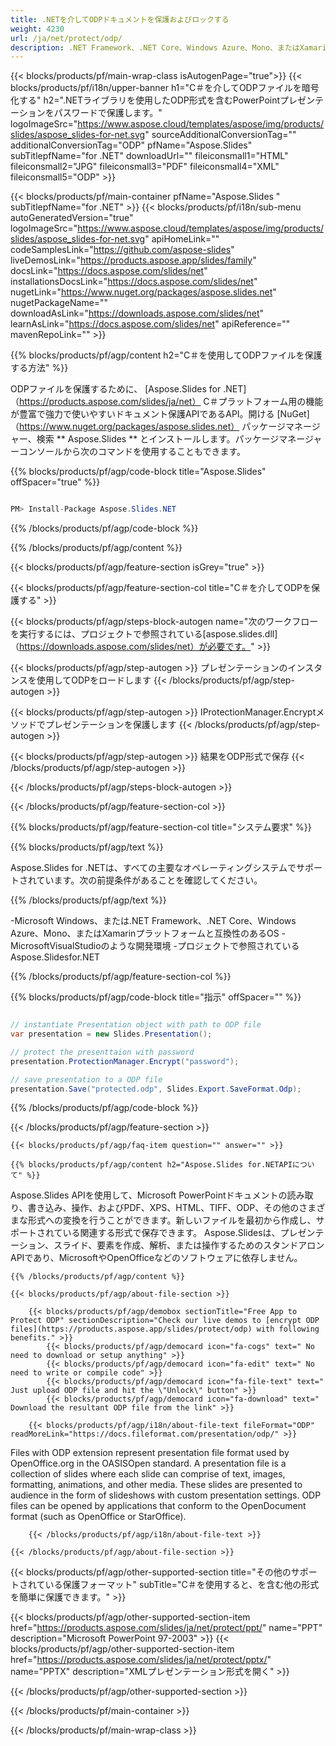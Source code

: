 ```yaml
---
title: .NETを介してODPドキュメントを保護およびロックする
weight: 4230
url: /ja/net/protect/odp/ 
description: .NET Framework、.NET Core、Windows Azure、Mono、またはXamarinプラットフォームでパスワードを使用してODPファイルをロックするためのC＃ソースコード。
---
```


{{< blocks/products/pf/main-wrap-class isAutogenPage="true">}}
{{< blocks/products/pf/i18n/upper-banner h1="C＃を介してODPファイルを暗号化する" h2=".NETライブラリを使用したODP形式を含むPowerPointプレゼンテーションをパスワードで保護します。" logoImageSrc="https://www.aspose.cloud/templates/aspose/img/products/slides/aspose_slides-for-net.svg" sourceAdditionalConversionTag="" additionalConversionTag="ODP" pfName="Aspose.Slides" subTitlepfName="for .NET" downloadUrl="" fileiconsmall1="HTML" fileiconsmall2="JPG" fileiconsmall3="PDF" fileiconsmall4="XML" fileiconsmall5="ODP" >}}

{{< blocks/products/pf/main-container pfName="Aspose.Slides " subTitlepfName="for .NET" >}}
{{< blocks/products/pf/i18n/sub-menu autoGeneratedVersion="true" logoImageSrc="https://www.aspose.cloud/templates/aspose/img/products/slides/aspose_slides-for-net.svg" apiHomeLink="" codeSamplesLink="https://github.com/aspose-slides" liveDemosLink="https://products.aspose.app/slides/family" docsLink="https://docs.aspose.com/slides/net" installationsDocsLink="https://docs.aspose.com/slides/net" nugetLink="https://www.nuget.org/packages/aspose.slides.net" nugetPackageName="" downloadAsLink="https://downloads.aspose.com/slides/net" learnAsLink="https://docs.aspose.com/slides/net" apiReference="" mavenRepoLink="" >}}

{{% blocks/products/pf/agp/content h2="C＃を使用してODPファイルを保護する方法" %}}

 ODPファイルを保護するために、
 [Aspose.Slides for .NET]（https://products.aspose.com/slides/ja/net）
 C＃プラットフォーム用の機能が豊富で強力で使いやすいドキュメント保護APIであるAPI。開ける
 [NuGet]（https://www.nuget.org/packages/aspose.slides.net）
 パッケージマネージャー、検索
 ** Aspose.Slides **
 とインストールします。パッケージマネージャーコンソールから次のコマンドを使用することもできます。

{{% blocks/products/pf/agp/code-block title="Aspose.Slides" offSpacer="true" %}}

```cs

PM> Install-Package Aspose.Slides.NET

```

{{% /blocks/products/pf/agp/code-block %}}

{{% /blocks/products/pf/agp/content %}}

{{< blocks/products/pf/agp/feature-section isGrey="true" >}}


{{< blocks/products/pf/agp/feature-section-col title="C＃を介してODPを保護する" >}}

{{< blocks/products/pf/agp/steps-block-autogen name="次のワークフローを実行するには、プロジェクトで参照されている[aspose.slides.dll]（https://downloads.aspose.com/slides/net）が必要です。" >}}

{{< blocks/products/pf/agp/step-autogen >}}
プレゼンテーションのインスタンスを使用してODPをロードします
{{< /blocks/products/pf/agp/step-autogen >}}

{{< blocks/products/pf/agp/step-autogen >}}
IProtectionManager.Encryptメソッドでプレゼンテーションを保護します
{{< /blocks/products/pf/agp/step-autogen >}}

{{< blocks/products/pf/agp/step-autogen >}}
結果をODP形式で保存
{{< /blocks/products/pf/agp/step-autogen >}}

{{< /blocks/products/pf/agp/steps-block-autogen >}}

{{< /blocks/products/pf/agp/feature-section-col >}}

{{% blocks/products/pf/agp/feature-section-col title="システム要求" %}}

{{% blocks/products/pf/agp/text %}}

 Aspose.Slides for .NETは、すべての主要なオペレーティングシステムでサポートされています。次の前提条件があることを確認してください。

{{% /blocks/products/pf/agp/text %}}

-Microsoft Windows、または.NET Framework、.NET Core、Windows Azure、Mono、またはXamarinプラットフォームと互換性のあるOS
-MicrosoftVisualStudioのような開発環境
-プロジェクトで参照されているAspose.Slidesfor.NET

{{% /blocks/products/pf/agp/feature-section-col %}}

{{% blocks/products/pf/agp/code-block title="指示" offSpacer="" %}}

```cs

// instantiate Presentation object with path to ODP file
var presentation = new Slides.Presentation();

// protect the presenttaion with password
presentation.ProtectionManager.Encrypt("password");

// save presentation to a ODP file
presentation.Save("protected.odp", Slides.Export.SaveFormat.Odp);

```

{{% /blocks/products/pf/agp/code-block %}}

{{< /blocks/products/pf/agp/feature-section >}}

    {{< blocks/products/pf/agp/faq-item question="" answer="" >}}
 

<!-- aboutfile Starts -->

    {{% blocks/products/pf/agp/content h2="Aspose.Slides for.NETAPIについて" %}}

 Aspose.Slides APIを使用して、Microsoft PowerPointドキュメントの読み取り、書き込み、操作、およびPDF、XPS、HTML、TIFF、ODP、その他のさまざまな形式への変換を行うことができます。新しいファイルを最初から作成し、サポートされている関連する形式で保存できます。 Aspose.Slidesは、プレゼンテーション、スライド、要素を作成、解析、または操作するためのスタンドアロンAPIであり、MicrosoftやOpenOfficeなどのソフトウェアに依存しません。  



    {{% /blocks/products/pf/agp/content %}}

    {{< blocks/products/pf/agp/about-file-section >}}

        {{< blocks/products/pf/agp/demobox sectionTitle="Free App to Protect ODP" sectionDescription="Check our live demos to [encrypt ODP files](https://products.aspose.app/slides/protect/odp) with following benefits." >}}
            {{< blocks/products/pf/agp/democard icon="fa-cogs" text=" No need to download or setup anything" >}}
            {{< blocks/products/pf/agp/democard icon="fa-edit" text=" No need to write or compile code" >}}
            {{< blocks/products/pf/agp/democard icon="fa-file-text" text=" Just upload ODP file and hit the \"Unlock\" button" >}}
            {{< blocks/products/pf/agp/democard icon="fa-download" text=" Download the resultant ODP file from the link" >}}

        {{< blocks/products/pf/agp/i18n/about-file-text fileFormat="ODP" readMoreLink="https://docs.fileformat.com/presentation/odp/" >}}
Files with ODP extension represent presentation file format used by OpenOffice.org in the OASISOpen standard. A presentation file is a collection of slides where each slide can comprise of text, images, formatting, animations, and other media. These slides are presented to audience in the form of slideshows with custom presentation settings. ODP files can be opened by applications that conform to the OpenDocument format (such as OpenOffice or StarOffice).

        {{< /blocks/products/pf/agp/i18n/about-file-text >}}

    {{< /blocks/products/pf/agp/about-file-section >}}

<!-- aboutfile Ends -->

{{< blocks/products/pf/agp/other-supported-section title="その他のサポートされている保護フォーマット" subTitle="C＃を使用すると、を含む他の形式を簡単に保護できます。" >}}

{{< blocks/products/pf/agp/other-supported-section-item href="https://products.aspose.com/slides/ja/net/protect/ppt/" name="PPT" description="Microsoft PowerPoint 97-2003" >}}
{{< blocks/products/pf/agp/other-supported-section-item href="https://products.aspose.com/slides/ja/net/protect/pptx/" name="PPTX" description="XMLプレゼンテーション形式を開く" >}}

{{< /blocks/products/pf/agp/other-supported-section >}}

{{< /blocks/products/pf/main-container >}}
    
{{< /blocks/products/pf/main-wrap-class >}}